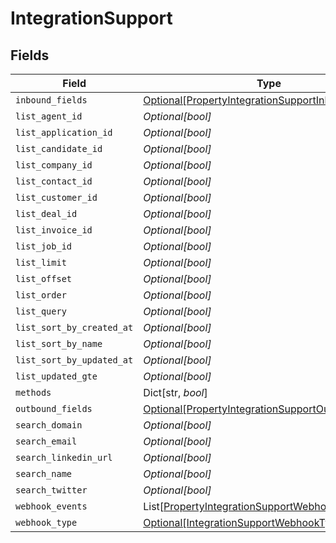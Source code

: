 # IntegrationSupport


## Fields

| Field                                                                                                                 | Type                                                                                                                  | Required                                                                                                              | Description                                                                                                           |
| --------------------------------------------------------------------------------------------------------------------- | --------------------------------------------------------------------------------------------------------------------- | --------------------------------------------------------------------------------------------------------------------- | --------------------------------------------------------------------------------------------------------------------- |
| `inbound_fields`                                                                                                      | [Optional[PropertyIntegrationSupportInboundFields]](../../models/shared/propertyintegrationsupportinboundfields.md)   | :heavy_minus_sign:                                                                                                    | N/A                                                                                                                   |
| `list_agent_id`                                                                                                       | *Optional[bool]*                                                                                                      | :heavy_minus_sign:                                                                                                    | N/A                                                                                                                   |
| `list_application_id`                                                                                                 | *Optional[bool]*                                                                                                      | :heavy_minus_sign:                                                                                                    | N/A                                                                                                                   |
| `list_candidate_id`                                                                                                   | *Optional[bool]*                                                                                                      | :heavy_minus_sign:                                                                                                    | N/A                                                                                                                   |
| `list_company_id`                                                                                                     | *Optional[bool]*                                                                                                      | :heavy_minus_sign:                                                                                                    | N/A                                                                                                                   |
| `list_contact_id`                                                                                                     | *Optional[bool]*                                                                                                      | :heavy_minus_sign:                                                                                                    | N/A                                                                                                                   |
| `list_customer_id`                                                                                                    | *Optional[bool]*                                                                                                      | :heavy_minus_sign:                                                                                                    | N/A                                                                                                                   |
| `list_deal_id`                                                                                                        | *Optional[bool]*                                                                                                      | :heavy_minus_sign:                                                                                                    | N/A                                                                                                                   |
| `list_invoice_id`                                                                                                     | *Optional[bool]*                                                                                                      | :heavy_minus_sign:                                                                                                    | N/A                                                                                                                   |
| `list_job_id`                                                                                                         | *Optional[bool]*                                                                                                      | :heavy_minus_sign:                                                                                                    | N/A                                                                                                                   |
| `list_limit`                                                                                                          | *Optional[bool]*                                                                                                      | :heavy_minus_sign:                                                                                                    | N/A                                                                                                                   |
| `list_offset`                                                                                                         | *Optional[bool]*                                                                                                      | :heavy_minus_sign:                                                                                                    | N/A                                                                                                                   |
| `list_order`                                                                                                          | *Optional[bool]*                                                                                                      | :heavy_minus_sign:                                                                                                    | N/A                                                                                                                   |
| `list_query`                                                                                                          | *Optional[bool]*                                                                                                      | :heavy_minus_sign:                                                                                                    | N/A                                                                                                                   |
| `list_sort_by_created_at`                                                                                             | *Optional[bool]*                                                                                                      | :heavy_minus_sign:                                                                                                    | N/A                                                                                                                   |
| `list_sort_by_name`                                                                                                   | *Optional[bool]*                                                                                                      | :heavy_minus_sign:                                                                                                    | N/A                                                                                                                   |
| `list_sort_by_updated_at`                                                                                             | *Optional[bool]*                                                                                                      | :heavy_minus_sign:                                                                                                    | N/A                                                                                                                   |
| `list_updated_gte`                                                                                                    | *Optional[bool]*                                                                                                      | :heavy_minus_sign:                                                                                                    | N/A                                                                                                                   |
| `methods`                                                                                                             | Dict[str, *bool*]                                                                                                     | :heavy_minus_sign:                                                                                                    | N/A                                                                                                                   |
| `outbound_fields`                                                                                                     | [Optional[PropertyIntegrationSupportOutboundFields]](../../models/shared/propertyintegrationsupportoutboundfields.md) | :heavy_minus_sign:                                                                                                    | N/A                                                                                                                   |
| `search_domain`                                                                                                       | *Optional[bool]*                                                                                                      | :heavy_minus_sign:                                                                                                    | N/A                                                                                                                   |
| `search_email`                                                                                                        | *Optional[bool]*                                                                                                      | :heavy_minus_sign:                                                                                                    | N/A                                                                                                                   |
| `search_linkedin_url`                                                                                                 | *Optional[bool]*                                                                                                      | :heavy_minus_sign:                                                                                                    | N/A                                                                                                                   |
| `search_name`                                                                                                         | *Optional[bool]*                                                                                                      | :heavy_minus_sign:                                                                                                    | N/A                                                                                                                   |
| `search_twitter`                                                                                                      | *Optional[bool]*                                                                                                      | :heavy_minus_sign:                                                                                                    | N/A                                                                                                                   |
| `webhook_events`                                                                                                      | List[[PropertyIntegrationSupportWebhookEvents](../../models/shared/propertyintegrationsupportwebhookevents.md)]       | :heavy_minus_sign:                                                                                                    | N/A                                                                                                                   |
| `webhook_type`                                                                                                        | [Optional[IntegrationSupportWebhookType]](../../models/shared/integrationsupportwebhooktype.md)                       | :heavy_minus_sign:                                                                                                    | N/A                                                                                                                   |